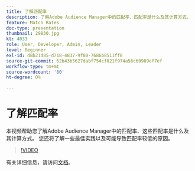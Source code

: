 ```yaml
---
title: 了解匹配率
description: 了解Adobe Audience Manager中的匹配率、匹配率是什么及其计算方式。 还可了解最佳实践以及导致匹配率较低的原因。
feature: Match Rates
doc-type: presentation
thumbnail: 29830.jpg
kt: 4033
role: User, Developer, Admin, Leader
level: Beginner
exl-id: d8b21d85-d718-4837-9f80-7686b8511ff8
source-git-commit: 62b43b5627dabf754cf821f974a56c60989ef7ef
workflow-type: tm+mt
source-wordcount: '80'
ht-degree: 0%

---
```


# 了解匹配率

本视频帮助您了解Adobe Audience Manager中的匹配率、这些匹配率是什么及其计算方式。 您还将了解一些最佳实践以及可能导致匹配率较低的原因。

>[!VIDEO](https://video.tv.adobe.com/v/29830/?quality=12)

有关详细信息，请访问[文档](https://experienceleague.adobe.com/docs/audience-manager/user-guide/features/addressable-audiences.html?lang=zh-Hans)。
